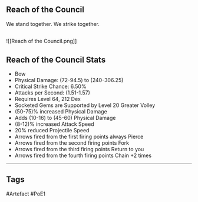 ## Reach of the Council
We stand together. We strike together.
##
![[Reach of the Council.png]]
## Reach of the Council Stats
- Bow
- Physical Damage: (72-94.5) to (240-306.25)
- Critical Strike Chance: 6.50%
- Attacks per Second: (1.51-1.57)
- Requires Level 64, 212 Dex
- Socketed Gems are Supported by Level 20 Greater Volley
- (50-75)% increased Physical Damage
- Adds (10-16) to (45-60) Physical Damage
- (8-12)% increased Attack Speed
- 20% reduced Projectile Speed
- Arrows fired from the first firing points always Pierce
- Arrows fired from the second firing points Fork
- Arrows fired from the third firing points Return to you
- Arrows fired from the fourth firing points Chain +2 times


---
## Tags
#Artefact
#PoE1